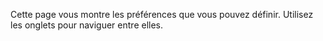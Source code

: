 Cette page vous montre les préférences que vous pouvez définir. Utilisez les onglets pour naviguer entre elles.